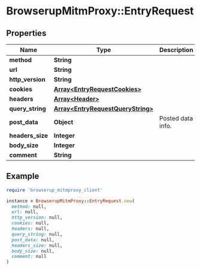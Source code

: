 # BrowserupMitmProxy::EntryRequest

## Properties

| Name | Type | Description | Notes |
| ---- | ---- | ----------- | ----- |
| **method** | **String** |  |  |
| **url** | **String** |  |  |
| **http_version** | **String** |  |  |
| **cookies** | [**Array&lt;EntryRequestCookies&gt;**](EntryRequestCookies.md) |  |  |
| **headers** | [**Array&lt;Header&gt;**](Header.md) |  |  |
| **query_string** | [**Array&lt;EntryRequestQueryString&gt;**](EntryRequestQueryString.md) |  |  |
| **post_data** | **Object** | Posted data info. | [optional] |
| **headers_size** | **Integer** |  |  |
| **body_size** | **Integer** |  |  |
| **comment** | **String** |  | [optional] |

## Example

```ruby
require 'browserup_mitmproxy_client'

instance = BrowserupMitmProxy::EntryRequest.new(
  method: null,
  url: null,
  http_version: null,
  cookies: null,
  headers: null,
  query_string: null,
  post_data: null,
  headers_size: null,
  body_size: null,
  comment: null
)
```

